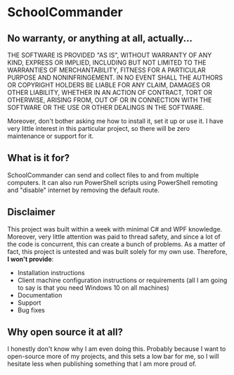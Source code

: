 SchoolCommander
===============
No warranty, or anything at all, actually...
--------------------------------------------
THE SOFTWARE IS PROVIDED "AS IS", WITHOUT WARRANTY OF ANY KIND, EXPRESS OR IMPLIED, INCLUDING BUT NOT LIMITED TO THE WARRANTIES OF MERCHANTABILITY, FITNESS FOR A PARTICULAR PURPOSE AND NONINFRINGEMENT. IN NO EVENT SHALL THE AUTHORS OR COPYRIGHT HOLDERS BE LIABLE FOR ANY CLAIM, DAMAGES OR OTHER LIABILITY, WHETHER IN AN ACTION OF CONTRACT, TORT OR OTHERWISE, ARISING FROM, OUT OF OR IN CONNECTION WITH THE SOFTWARE OR THE USE OR OTHER DEALINGS IN THE SOFTWARE.

Moreover, don't bother asking me how to install it, set it up or use it. I have very little interest in this particular project, so there will be zero maintenance or support for it.

What is it for?
---------------
SchoolCommander can send and collect files to and from multiple computers. It can also run PowerShell scripts using PowerShell remoting and "disable" internet by removing the default route.

Disclaimer
----------
This project was built within a week with minimal C# and WPF knowledge. Moreover, very little attention was paid to thread safety, and since a lot of the code is concurrent, this can create a bunch of problems. As a matter of fact, this project is untested and was built solely for my own use. Therefore, **I won't provide**:

* Installation instructions
* Client machine configuration instructions or requirements (all I am going to say is that you need Windows 10 on all machines)
* Documentation
* Support
* Bug fixes

Why open source it at all?
--------------------------
I honestly don't know why I am even doing this. Probably because I want to open-source more of my projects, and this sets a low bar for me, so I will hesitate less when publishing something that I am more proud of. 
